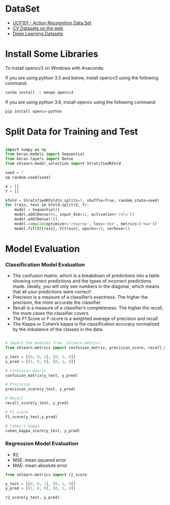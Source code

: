 # DataSet

* [UCF101 - Action Recognition Data Set](http://crcv.ucf.edu/data/UCF101.php)
* [CV Datasets on the web](http://www.cvpapers.com/datasets.html)
* [Deep Learning Datasets](http://deeplearning.net/datasets/)

# Install Some Libraries

To install opencv3 on Windows with Anaconda:

If you are using python 3.5 and below, install opencv3 using the following command:

```bash
conda install -c menpo opencv3
```

If you are using python 3.6, install opencv using the following command:

```bash
pip install opencv-python
```

# Split Data for Training and Test

```python

import numpy as np
from keras.models import Sequential
from keras.layers import Dense
from sklearn.model_selection import StratifiedKFold

seed = 7
np.random.seed(seed)

X = []
Y = [] 

kfold = StratifiedKFold(n_splits=5, shuffle=True, random_state=seed)
for train, test in kfold.split(X, Y):
    model = Sequential()
    model.add(Dense(64, input_dim=12, activation='relu'))
    model.add(Dense(1))
    model.compile(optimizer='rmsprop', loss='mse', metrics=['mae'])
    model.fit(X[train], Y[train], epochs=10, verbose=1)

```

# Model Evaluation

### Classification Model Evaluation

* The confusion matrix, which is a breakdown of predictions into a table showing correct predictions and the types of incorrect predictions made. Ideally, you will only see numbers in the diagonal, which means that all your predictions were correct!
* Precision is a measure of a classifier’s exactness. The higher the precision, the more accurate the classifier.
* Recall is a measure of a classifier’s completeness. The higher the recall, the more cases the classifier covers.
* The F1 Score or F-score is a weighted average of precision and recall.
* The Kappa or Cohen’s kappa is the classification accuracy normalized by the imbalance of the classes in the data.

```python

# Import the modules from `sklearn.metrics`
from sklearn.metrics import confusion_matrix, precision_score, recall_score, f1_score, cohen_kappa_score

y_test = [[0, 0, 1], [0, 1, 0]]
y_pred = [[1, 0, 0], [0, 1, 0]]

# Confusion matrix
confusion_matrix(y_test, y_pred)

# Precision 
precision_score(y_test, y_pred)

# Recall
recall_score(y_test, y_pred)

# F1 score
f1_score(y_test,y_pred)

# Cohen's kappa
cohen_kappa_score(y_test, y_pred)
```

### Regression Model Evaluation

* R2
* MSE: mean squared error
* MAE: mean absolute error

```python
from sklearn.metrics import r2_score

y_test = [[0, 0, 1], [0, 1, 0]]
y_pred = [[1, 0, 0], [0, 1, 0]]

r2_score(y_test, y_pred)

```

